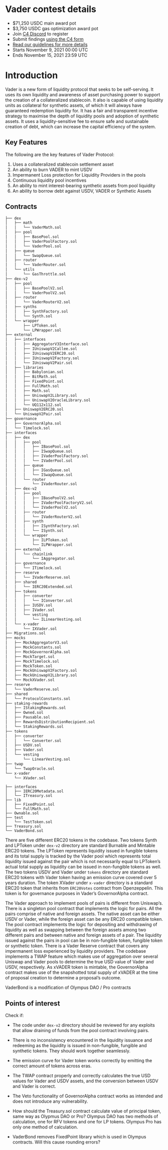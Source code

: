 # Vader contest details

- $71,250 USDC main award pot
- $3,750 USDC gas optimization award pot
- Join [C4 Discord](https://discord.gg/code4rena) to register
- Submit findings [using the C4 form](https://code423n4.com/2021-11-vader-protocol-contest/submit)
- [Read our guidelines for more details](https://docs.code4rena.com/roles/wardens)
- Starts November 9, 2021 00:00 UTC
- Ends November 15, 2021 23:59 UTC

# Introduction

Vader is a new form of liquidity protocol that seeks to be self-serving. It uses its own liquidity and awareness of asset purchasing power to support the creation of a collateralized stablecoin. It also is capable of using liquidity units as collateral for synthetic assets, of which it will always have guaranteed redemption liquidity for. It has a fair and transparent incentive strategy to maximise the depth of liquidity pools and adoption of synthetic assets. It uses a liquidity-sensitive fee to ensure safe and sustainable creation of debt, which can increase the capital efficiency of the system.

## Key Features

The following are the key features of Vader Protocol:

1. Uses a collateralized stablecoin settlement asset
2. An ability to burn VADER to mint USDV
3. Impermanent Loss protection for Liquidity Providers in the pools
4. Continuous liquidity pool incentives
5. An ability to mint interest-bearing synthetic assets from pool liquidity
6. An ability to borrow debt against USDV, VADER or Synthetic Assets

## Contracts

```bash
├── dex
│   ├── math
│   │   └── VaderMath.sol
│   ├── pool
│   │   ├── BasePool.sol
│   │   ├── VaderPoolFactory.sol
│   │   └── VaderPool.sol
│   ├── queue
│   │   └── SwapQueue.sol
│   ├── router
│   │   └── VaderRouter.sol
│   └── utils
│       └── GasThrottle.sol
├── dex-v2
│   ├── pool
│   │   ├── BasePoolV2.sol
│   │   └── VaderPoolV2.sol
│   ├── router
│   │   └── VaderRouterV2.sol
│   ├── synths
│   │   ├── SynthFactory.sol
│   │   └── Synth.sol
│   └── wrapper
│       ├── LPToken.sol
│       └── LPWrapper.sol
├── external
│   ├── interfaces
│   │   ├── AggregatorV3Interface.sol
│   │   ├── IUniswapV2Callee.sol
│   │   ├── IUniswapV2ERC20.sol
│   │   ├── IUniswapV2Factory.sol
│   │   └── IUniswapV2Pair.sol
│   ├── libraries
│   │   ├── Babylonian.sol
│   │   ├── BitMath.sol
│   │   ├── FixedPoint.sol
│   │   ├── FullMath.sol
│   │   ├── Math.sol
│   │   ├── UniswapV2Library.sol
│   │   ├── UniswapV2OracleLibrary.sol
│   │   └── UQ112x112.sol
│   ├── UniswapV2ERC20.sol
│   └── UniswapV2Pair.sol
├── governance
│   ├── GovernorAlpha.sol
│   └── Timelock.sol
├── interfaces
│   ├── dex
│   │   ├── pool
│   │   │   ├── IBasePool.sol
│   │   │   ├── ISwapQueue.sol
│   │   │   ├── IVaderPoolFactory.sol
│   │   │   └── IVaderPool.sol
│   │   ├── queue
│   │   │   ├── IGasQueue.sol
│   │   │   └── ISwapQueue.sol
│   │   └── router
│   │       └── IVaderRouter.sol
│   ├── dex-v2
│   │   ├── pool
│   │   │   ├── IBasePoolV2.sol
│   │   │   ├── IVaderPoolFactoryV2.sol
│   │   │   └── IVaderPoolV2.sol
│   │   ├── router
│   │   │   └── IVaderRouterV2.sol
│   │   ├── synth
│   │   │   ├── ISynthFactory.sol
│   │   │   └── ISynth.sol
│   │   └── wrapper
│   │       ├── ILPToken.sol
│   │       └── ILPWrapper.sol
│   ├── external
│   │   └── chainlink
│   │       └── IAggregator.sol
│   ├── governance
│   │   └── ITimelock.sol
│   ├── reserve
│   │   └── IVaderReserve.sol
│   ├── shared
│   │   └── IERC20Extended.sol
│   ├── tokens
│   │   ├── converter
│   │   │   └── IConverter.sol
│   │   ├── IUSDV.sol
│   │   ├── IVader.sol
│   │   └── vesting
│   │       └── ILinearVesting.sol
│   └── x-vader
│       └── IXVader.sol
├── Migrations.sol
├── mocks
│   ├── MockAggregatorV3.sol
│   ├── MockConstants.sol
│   ├── MockGovernorAlpha.sol
│   ├── MockTarget.sol
│   ├── MockTimelock.sol
│   ├── MockToken.sol
│   ├── MockUniswapV2Factory.sol
│   ├── MockUniswapV2Library.sol
│   └── MockXVader.sol
├── reserve
│   └── VaderReserve.sol
├── shared
│   └── ProtocolConstants.sol
├── staking-rewards
│   ├── IStakingRewards.sol
│   ├── Owned.sol
│   ├── Pausable.sol
│   ├── RewardsDistributionRecipient.sol
│   └── StakingRewards.sol
├── tokens
│   ├── converter
│   │   └── Converter.sol
│   ├── USDV.sol
│   ├── Vader.sol
│   └── vesting
│       └── LinearVesting.sol
├── twap
│   └── TwapOracle.sol
└── x-vader
    └── XVader.sol
```

```
├── interfaces
│   ├── IERC20Metadata.sol
│   └── ITreasury.sol
├── lib
│   ├── FixedPoint.sol
│   └── FullMath.sol
├── Ownable.sol
├── test
│   └── TestToken.sol
├── Treasury.sol
└── VaderBond.sol
```

There are five different ERC20 tokens in the codebase. Two tokens Synth and LPToken under `dex-v2` directory are standard Burnable and Mintable ERC20 tokens. The LPToken represents liquidity issued in fungible tokens and its total supply is tracked by the Vader pool which represents total liquidity issued against the pair which is not necessarily equal to LPToken’s actual total supply as liquidity can be issued in non-fungible tokens as well.
The two tokens USDV and Vader under `tokens` directory are standard ERC20 tokens with Vader token having an emission curve covered over 5 years duration.
The token XVader under `x-vader` directory is a standard ERC20 token that inherits from `ERC20Votes` contract from Openzeppelin. This token is for governance purposes in Vader’s GovernorAlpha contract.

The Vader approach to implement pools of pairs is different from Uniswap’s. There is a singleton pool contract that implements the logic for pairs. All the pairs comprise of native and foreign assets. The native asset can be either USDV or Vader, while the foreign asset can be any ERC20 compatible token. The pool contract implements the logic for depositing and withdrawing of liquidity as well as swapping between the foreign assets among two different pairs and between native and foreign assets of a pair.
The liquidity issued against the pairs in pool can be in non-fungible token, fungible token or synthetic token.
There is a Vader Reserve contract that covers any impermanent loss experienced by liquidity providers.
The codebase implements a TWAP feature which makes use of aggregation over several Uniswap and Vader pools to determine the true USD value of Vader and USDV, respectively.
As xVADER token is mintable, the GovernorAlpha contract makes use of the snapshotted total supply of xVADER at the time of proposal creation to determine a proposal’s outcome.

VaderBond is a modification of Olympus DAO / Pro contracts

## Points of interest

Check if:

- The code under `dex-v2` directory should be reviewed for any exploits that allow draining of funds from the pool contract involving pairs.
- There is no inconsistency encountered in the liquidity issuance and redeeming as the liquidity is issued in non-fungible, fungible and synthetic tokens. They should work together seamlessly.
- The emission curve for Vader token works correctly by emitting the correct amount of tokens across eras.
- The TWAP contract properly and correctly calculates the true USD values for Vader and USDV assets, and the conversion between USDV and Vader is correct.
- The Veto functionality of GovernorAlpha contract works as intended and does not introduce any vulnerability.

- How should the Treasury.sol contract calculate value of principal token, same way as Olypmus DAO or Pro?
  Olympus DAO has two methods of calculation, one for RFV tokens and one for LP tokens.
  Olympus Pro has only one method of calculation.
- VaderBond removes FixedPoint library which is used in Olympus contracts. Will this cause rounding errors?

